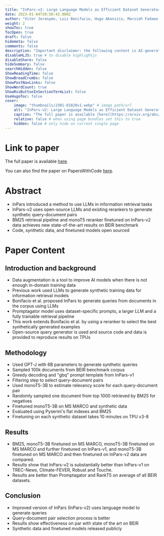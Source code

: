 ```yaml
---
title: "InPars-v2: Large Language Models as Efficient Dataset Generators for Information Retrieval"
date: 2023-01-04T20:58:43.000Z
author: "Vitor Jeronymo, Luiz Bonifacio, Hugo Abonizio, Marzieh Fadaee, Roberto Lotufo and 2 others"
weight: 2
showToc: true
TocOpen: true
draft: false
hidemeta: false
comments: false
description: "Important disclaimer: the following content is AI-generated, please make sure to fact check the presented information by reading the full paper."
disableHLJS: true # to disable highlightjs
disableShare: false
hideSummary: false
searchHidden: false
ShowReadingTime: false
ShowBreadCrumbs: false
ShowPostNavLinks: false
ShowWordCount: true
ShowRssButtonInSectionTermList: false
UseHugoToc: false
cover:
    image: "thumbnails/2301-01820v1.webp" # image path/url
    alt: "InPars-v2: Large Language Models as Efficient Dataset Generators for Information Retrieval" # alt text
    caption: "The full paper is available [here](https://arxiv.org/abs/2301.01820)." # display caption under cover
    relative: false # when using page bundles set this to true
    hidden: false # only hide on current single page
---
```


# Link to paper
The full paper is available [here](https://arxiv.org/abs/2301.01820).

You can also find the paper on PapersWithCode [here](https://paperswithcode.com/paper/inpars-v2-large-language-models-as-efficient).

# Abstract
- InPars introduced a method to use LLMs in information retrieval tasks
- InPars-v2 uses open-source LLMs and existing rerankers to generate synthetic query-document pairs
- BM25 retrieval pipeline and monoT5 reranker finetuned on InPars-v2 data achieves new state-of-the-art results on BEIR benchmark
- Code, synthetic data, and finetuned models open sourced

# Paper Content

## Introduction and background
- Data augmentation is a tool to improve AI models when there is not enough in-domain training data
- Previous work used LLMs to generate synthetic training data for information retrieval models
- Bonifacio et al. proposed InPars to generate queries from documents in the corpus using LLMs
- Promptagator model uses dataset-specific prompts, a larger LLM and a fully trainable retrieval pipeline
- This work extends Bonifacio et al. by using a reranker to select the best synthetically generated examples
- Open-source query generator is used and source code and data is provided to reproduce results on TPUs

## Methodology
- Used GPT-J with 6B parameters to generate synthetic queries
- Sampled 100k documents from BEIR benchmark corpus
- Greedy decoding and "gbq" prompt template from InPars-v1
- Filtering step to select query-document pairs
- Used monoT5-3B to estimate relevancy score for each query-document pair
- Randomly sampled one document from top 1000 retrieved by BM25 for negatives
- Finetuned monoT5-3B on MS MARCO and synthetic data
- Evaluated using Pyserini's flat indexes and BM25
- Finetuning on each synthetic dataset takes 10 minutes on TPU v3-8

## Results
- BM25, monoT5-3B finetuned on MS MARCO, monoT5-3B finetuned on MS MARCO and further finetuned on InPars-v1, and monoT5-3B finetuned on MS MARCO and then finetuned on InPars-v2 data are compared.
- Results show that InPars-v2 is substantially better than InPars-v1 on TREC-News, Climate-FEVER, Robust and Touche.
- Results are better than Promptagator and RankT5 on average of all BEIR datasets.

## Conclusion
- Improved version of InPars (InPars-v2) uses language model to generate queries
- Query-document pair selection process is better
- Results show effectiveness on par with state of the art on BEIR
- Synthetic data and finetuned models released publicly
